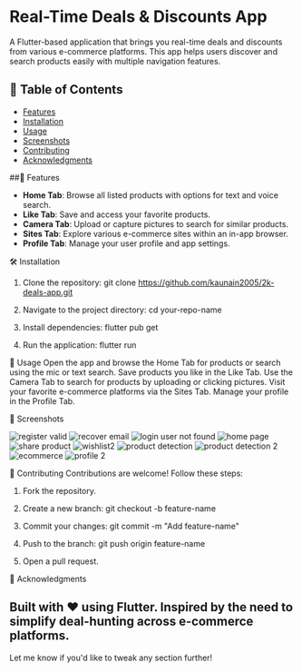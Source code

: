 # Real-Time Deals & Discounts App

A Flutter-based application that brings you real-time deals and discounts from various e-commerce platforms. This app helps users discover and search products easily with multiple navigation features.


## 📂 Table of Contents

- [Features](#features)
- [Installation](#installation)
- [Usage](#usage)
- [Screenshots](#screenshots)
- [Contributing](#contributing)
- [Acknowledgments](#acknowledgments)


##🚀 Features

- **Home Tab**: Browse all listed products with options for text and voice search.
- **Like Tab**: Save and access your favorite products.
- **Camera Tab**: Upload or capture pictures to search for similar products.
- **Sites Tab**: Explore various e-commerce sites within an in-app browser.
- **Profile Tab**: Manage your user profile and app settings.


🛠️ Installation

1. Clone the repository:
   git clone https://github.com/kaunain2005/2k-deals-app.git

2. Navigate to the project directory:
    cd your-repo-name

3. Install dependencies:
    flutter pub get

4. Run the application:
    flutter run


📖 Usage
Open the app and browse the Home Tab for products or search using the mic or text search.
Save products you like in the Like Tab.
Use the Camera Tab to search for products by uploading or clicking pictures.
Visit your favorite e-commerce platforms via the Sites Tab.
Manage your profile in the Profile Tab.


📸 Screenshots

![register valid](https://github.com/user-attachments/assets/ad0bbabb-6a61-4ca5-9bcf-77b71987c565)
![recover email](https://github.com/user-attachments/assets/d0fd1d4b-79da-41a0-a4c2-3ef9a83d85ea)
![login user not found](https://github.com/user-attachments/assets/a475580d-84a5-441e-93df-2bcf2d0068e5)
![home page](https://github.com/user-attachments/assets/20cd9145-f631-49dc-aa72-92f889b4c8bb)
![share product](https://github.com/user-attachments/assets/ddd97323-392a-4e49-bf29-b4998219f1c9)
![wishlist2](https://github.com/user-attachments/assets/1a90d0a3-9c27-4ff7-a374-91af1b52d1e9)
![product detection](https://github.com/user-attachments/assets/d9f2638f-6011-47b3-9d6d-0c4492620436)
![product detection 2](https://github.com/user-attachments/assets/db543b66-4a62-4eaa-ade2-dd9e65f8eb25)
![ecommerce](https://github.com/user-attachments/assets/72dfa2c9-1d63-4b5a-8949-2f2646848564)
![profile 2](https://github.com/user-attachments/assets/d7be2d78-e0d9-48a5-8b4c-f3fd8d58d50a)


🤝 Contributing
Contributions are welcome! Follow these steps:

1. Fork the repository.

2. Create a new branch:
git checkout -b feature-name

3. Commit your changes:
git commit -m "Add feature-name"

4. Push to the branch:
git push origin feature-name

5. Open a pull request.

🙌 Acknowledgments

Built with ❤️ using Flutter.
Inspired by the need to simplify deal-hunting across e-commerce platforms.
---

Let me know if you'd like to tweak any section further!

